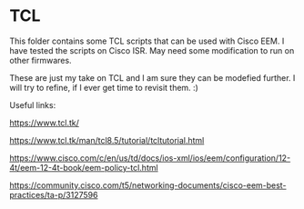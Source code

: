 # TCL
This folder contains some TCL scripts that can be used with Cisco EEM.
I have tested the scripts on Cisco ISR. May need some modification to run on other firmwares.

These are just my take on TCL and I am sure they can be modefied further. I will try to refine, if I ever get time to revisit them. :)  


Useful links:

https://www.tcl.tk/

https://www.tcl.tk/man/tcl8.5/tutorial/tcltutorial.html

https://www.cisco.com/c/en/us/td/docs/ios-xml/ios/eem/configuration/12-4t/eem-12-4t-book/eem-policy-tcl.html

https://community.cisco.com/t5/networking-documents/cisco-eem-best-practices/ta-p/3127596
